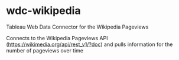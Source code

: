 # wdc-wikipedia
Tableau Web Data Connector for the Wikipedia Pageviews

Connects to the Wikipedia Pageviews API (https://wikimedia.org/api/rest_v1/?doc) and pulls information for the number of pageviews over time

